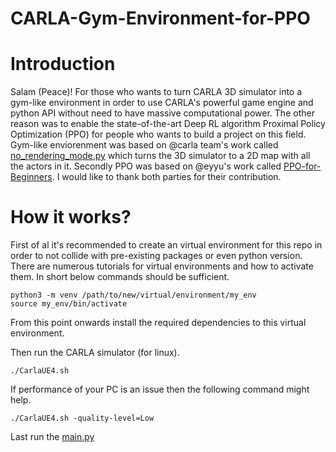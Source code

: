 # CARLA-Gym-Environment-for-PPO
# Introduction
Salam (Peace)! 
For those who wants to turn CARLA 3D simulator into a gym-like environment in order to use CARLA's powerful game engine and python API without need to have massive computational power. The other reason was to enable the state-of-the-art Deep RL algorithm Proximal Policy Optimization (PPO) for people who wants to build a project on this field. Gym-like enviorenment was based on @carla team's work called [no_rendering_mode.py](https://github.com/carla-simulator/carla/blob/master/PythonAPI/examples/no_rendering_mode.py) which turns the 3D simulator to a 2D map with all the actors in it. 
Secondly PPO was based on @eyyu's work called [PPO-for-Beginners](https://github.com/ericyangyu/PPO-for-Beginners). I would like to thank both parties for their contribution.

# How it works?
First of al it's recommended to create an virtual environment for this repo in order to not collide with pre-existing packages or even python version. There are numerous tutorials for virtual environments and how to activate them. In short below commands should be sufficient.
```
python3 -m venv /path/to/new/virtual/environment/my_env
source my_env/bin/activate
```
From this point onwards install the required dependencies to this virtual environment. 

Then run the CARLA simulator (for linux).
```
./CarlaUE4.sh
```
If performance of your PC is an issue then the following command might help.
```
./CarlaUE4.sh -quality-level=Low
```
Last run the [main.py](https://github.com/aytacbey/CARLA-Gym-Environment-for-PPO/blob/main/main.py)
 
 
